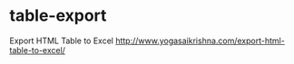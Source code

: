 # table-export
Export HTML Table to Excel http://www.yogasaikrishna.com/export-html-table-to-excel/
